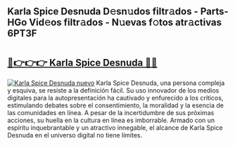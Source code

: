 ## Karla Spice Desnuda D𝚎sn𝚞dos filtr𝚊dos - Parts-HGo Vid𝚎os filtr𝚊dos - N𝚞evas f𝚘tos atr𝚊ctivas 6PT3F

# <h2><a href="http://mbb0u2h.tromn.icu/?c=Karla+Spice+Desnuda">🔗👉👉👉 Karla Spice Desnuda 🔗🔗</a></h2>

[![Karla Spice Desnuda nuevo](https://i.imgur.com/pEAQMta.gif)](http://mbb0u2h.tromn.icu/?c=Karla+Spice+Desnuda)
Karla Spice Desnuda, una persona compleja y esquiva, se resiste a la definición fácil. Su uso innovador de los medios digitales para la autopresentación ha cautivado y enfurecido a los críticos, estimulando debates sobre el consentimiento, la moralidad y la esencia de las comunidades en línea. A pesar de la incertidumbre de sus próximas acciones, su huella en la cultura en línea es imborrable. Armado con un espíritu inquebrantable y un atractivo innegable, el alcance de Karla Spice Desnuda en el universo digital no tiene límites.
